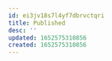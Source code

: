```yaml
---
id: ei3jv18s7l4yf7dbrvctqri
title: Published
desc: ''
updated: 1652575310856
created: 1652575310856
---
```


